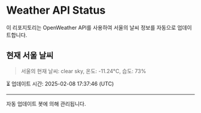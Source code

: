 
# Weather API Status

이 리포지토리는 OpenWeather API를 사용하여 서울의 날씨 정보를 자동으로 업데이트합니다.

## 현재 서울 날씨
> 서울의 현재 날씨: clear sky, 온도: -11.24°C, 습도: 73%

⏳ 업데이트 시간: 2025-02-08 17:37:46 (UTC)

---
자동 업데이트 봇에 의해 관리됩니다.
